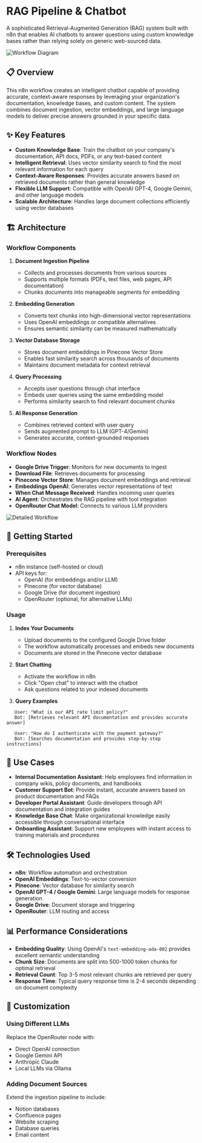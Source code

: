 # RAG Pipeline & Chatbot

A sophisticated Retrieval-Augmented Generation (RAG) system built with n8n that enables AI chatbots to answer questions using custom knowledge bases rather than relying solely on generic web-sourced data.

![Workflow Diagram](./screenshots/workflow-diagram.png)

## 📋 Overview

This n8n workflow creates an intelligent chatbot capable of providing accurate, context-aware responses by leveraging your organization's documentation, knowledge bases, and custom content. The system combines document ingestion, vector embeddings, and large language models to deliver precise answers grounded in your specific data.

## ✨ Key Features

- **Custom Knowledge Base**: Train the chatbot on your company's documentation, API docs, PDFs, or any text-based content
- **Intelligent Retrieval**: Uses vector similarity search to find the most relevant information for each query
- **Context-Aware Responses**: Provides accurate answers based on retrieved documents rather than general knowledge
- **Flexible LLM Support**: Compatible with OpenAI GPT-4, Google Gemini, and other language models
- **Scalable Architecture**: Handles large document collections efficiently using vector databases

## 🏗️ Architecture

### Workflow Components

1. **Document Ingestion Pipeline**
   - Collects and processes documents from various sources
   - Supports multiple formats (PDFs, text files, web pages, API documentation)
   - Chunks documents into manageable segments for embedding

2. **Embedding Generation**
   - Converts text chunks into high-dimensional vector representations
   - Uses OpenAI embeddings or compatible alternatives
   - Ensures semantic similarity can be measured mathematically

3. **Vector Database Storage**
   - Stores document embeddings in Pinecone Vector Store
   - Enables fast similarity search across thousands of documents
   - Maintains document metadata for context retrieval

4. **Query Processing**
   - Accepts user questions through chat interface
   - Embeds user queries using the same embedding model
   - Performs similarity search to find relevant document chunks

5. **AI Response Generation**
   - Combines retrieved context with user query
   - Sends augmented prompt to LLM (GPT-4/Gemini)
   - Generates accurate, context-grounded responses

### Workflow Nodes

- **Google Drive Trigger**: Monitors for new documents to ingest
- **Download File**: Retrieves documents for processing
- **Pinecone Vector Store**: Manages document embeddings and retrieval
- **Embeddings OpenAI**: Generates vector representations of text
- **When Chat Message Received**: Handles incoming user queries
- **AI Agent**: Orchestrates the RAG pipeline with tool integration
- **OpenRouter Chat Model**: Connects to various LLM providers

![Detailed Workflow](workflow-detailed.png)

## 🚀 Getting Started

### Prerequisites

- n8n instance (self-hosted or cloud)
- API keys for:
  - OpenAI (for embeddings and/or LLM)
  - Pinecone (for vector database)
  - Google Drive (for document ingestion)
  - OpenRouter (optional, for alternative LLMs)


### Usage

1. **Index Your Documents**
   - Upload documents to the configured Google Drive folder
   - The workflow automatically processes and embeds new documents
   - Documents are stored in the Pinecone vector database

2. **Start Chatting**
   - Activate the workflow in n8n
   - Click "Open chat" to interact with the chatbot
   - Ask questions related to your indexed documents

3. **Query Examples**
```
   User: "What is our API rate limit policy?"
   Bot: [Retrieves relevant API documentation and provides accurate answer]

   User: "How do I authenticate with the payment gateway?"
   Bot: [Searches documentation and provides step-by-step instructions]
```

## 🎯 Use Cases

- **Internal Documentation Assistant**: Help employees find information in company wikis, policy documents, and handbooks
- **Customer Support Bot**: Provide instant, accurate answers based on product documentation and FAQs
- **Developer Portal Assistant**: Guide developers through API documentation and integration guides
- **Knowledge Base Chat**: Make organizational knowledge easily accessible through conversational interface
- **Onboarding Assistant**: Support new employees with instant access to training materials and procedures

## 🛠️ Technologies Used

- **n8n**: Workflow automation and orchestration
- **OpenAI Embeddings**: Text-to-vector conversion
- **Pinecone**: Vector database for similarity search
- **OpenAI GPT-4 / Google Gemini**: Large language models for response generation
- **Google Drive**: Document storage and triggering
- **OpenRouter**: LLM routing and access

## 📊 Performance Considerations

- **Embedding Quality**: Using OpenAI's `text-embedding-ada-002` provides excellent semantic understanding
- **Chunk Size**: Documents are split into 500-1000 token chunks for optimal retrieval
- **Retrieval Count**: Top 3-5 most relevant chunks are retrieved per query
- **Response Time**: Typical query response time is 2-4 seconds depending on document complexity

## 🔧 Customization


### Using Different LLMs
Replace the OpenRouter node with:
- Direct OpenAI connection
- Google Gemini API
- Anthropic Claude
- Local LLMs via Ollama

### Adding Document Sources
Extend the ingestion pipeline to include:
- Notion databases
- Confluence pages
- Website scraping
- Database queries
- Email content

